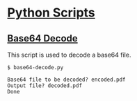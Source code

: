 # [Python Scripts](https://github.com/jonatascbarroso/python-scripts/)

## [Base64 Decode](https://github.com/jonatascbarroso/python-scripts/tree/master/base64-decode)

This script is used to decode a base64 file.

```
$ base64-decode.py

Base64 file to be decoded? encoded.pdf
Output file? decoded.pdf
Done
```
